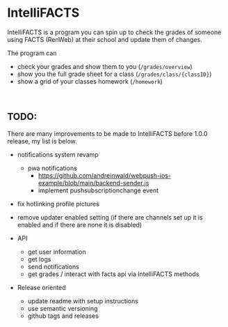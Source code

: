 # IntelliFACTS
IntelliFACTS is a program you can spin up to check the grades of someone using FACTS (RenWeb) at their school and update them of changes.

The program can
* check your grades and show them to you (`/grades/overview`)
* show you the full grade sheet for a class (`/grades/class/{classID}`)
* show a grid of your classes homework (`/homework`)

<br />

## TODO:

There are many improvements to be made to IntelliFACTS before 1.0.0 release, my list is below.

* notifications system revamp
  * pwa notifications
    * https://github.com/andreinwald/webpush-ios-example/blob/main/backend-sender.js
    * implement pushsubscriptionchange event

* fix hotlinking profile pictures
* remove updater enabled setting (if there are channels set up it is enabled and if there are none it is disabled)

* API
  * get user information
  * get logs
  * send notifications
  * get grades / interact with facts api via IntelliFACTS methods

* Release oriented
  * update readme with setup instructions
  * use semantic versioning
  * github tags and releases